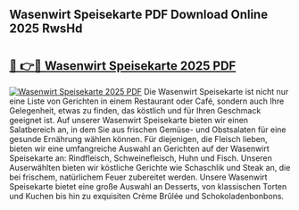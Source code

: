 ## Wasenwirt Speisekarte PDF Download Online 2025 RwsHd

# <h2><a href="http://gce8c1.nevu.top/?p=Wasenwirt+Speisekarte">🔗 👉🔴 Wasenwirt Speisekarte 2025 PDF</a></h2>

[![Wasenwirt Speisekarte 2025 PDF](https://i.imgur.com/dBaPXMq.png)](http://gce8c1.nevu.top/?p=Wasenwirt+Speisekarte)
Die Wasenwirt Speisekarte ist nicht nur eine Liste von Gerichten in einem Restaurant oder Café, sondern auch Ihre Gelegenheit, etwas zu finden, das köstlich und für Ihren Geschmack geeignet ist. Auf unserer Wasenwirt Speisekarte bieten wir einen Salatbereich an, in dem Sie aus frischen Gemüse- und Obstsalaten für eine gesunde Ernährung wählen können. Für diejenigen, die Fleisch lieben, bieten wir eine umfangreiche Auswahl an Gerichten auf der Wasenwirt Speisekarte an: Rindfleisch, Schweinefleisch, Huhn und Fisch. Unseren Auserwählten bieten wir köstliche Gerichte wie Schaschlik und Steak an, die bei frischem, natürlichem Feuer zubereitet werden. Unsere Wasenwirt Speisekarte bietet eine große Auswahl an Desserts, von klassischen Torten und Kuchen bis hin zu exquisiten Crème Brûlée und Schokoladenbonbons.
